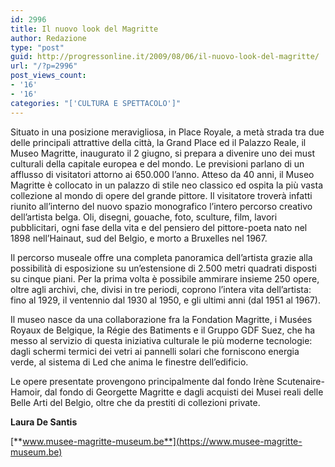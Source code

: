 ```yaml
---
id: 2996
title: Il nuovo look del Magritte
author: Redazione
type: "post"
guid: http://progressonline.it/2009/08/06/il-nuovo-look-del-magritte/
url: "/?p=2996"
post_views_count:
- '16'
- '16'
categories: "['CULTURA E SPETTACOLO']"
---
```


Situato in una posizione meravigliosa, in Place Royale, a metà strada tra due delle principali attrattive della città, la Grand Place ed il Palazzo Reale, il Museo Magritte, inaugurato il 2 giugno, si prepara a divenire uno dei must culturali della capitale europea e del mondo. Le previsioni parlano di un afflusso di visitatori attorno ai 650.000 l’anno. Atteso da 40 anni, il Museo Magritte è collocato in un palazzo di stile neo classico ed ospita la più vasta collezione al mondo di opere del grande pittore. Il visitatore troverà infatti riunito all’interno del nuovo spazio monografico l’intero percorso creativo dell’artista belga. Oli, disegni, gouache, foto, sculture, film, lavori pubblicitari, ogni fase della vita e del pensiero del pittore-poeta nato nel 1898 nell’Hainaut, sud del Belgio, e morto a Bruxelles nel 1967.

Il percorso museale offre una completa panoramica dell’artista grazie alla possibilità di esposizione su un’estensione di 2.500 metri quadrati disposti su cinque piani. Per la prima volta è possibile ammirare insieme 250 opere, oltre agli archivi, che, divisi in tre periodi, coprono l’intera vita dell’artista: fino al 1929, il ventennio dal 1930 al 1950, e gli ultimi anni (dal 1951 al 1967).

Il museo nasce da una collaborazione fra la Fondation Magritte, i Musées Royaux de Belgique, la Régie des Batiments e il Gruppo GDF Suez, che ha messo al servizio di questa iniziativa culturale le più moderne tecnologie: dagli schermi termici dei vetri ai pannelli solari che forniscono energia verde, al sistema di Led che anima le finestre dell’edificio.

Le opere presentate provengono principalmente dal fondo Irène Scutenaire-Hamoir, dal fondo di Georgette Magritte e dagli acquisti dei Musei reali delle Belle Arti del Belgio, oltre che da prestiti di collezioni private.

**Laura De Santis**

 [**www.musee-magritte-museum.be**](https://www.musee-magritte-museum.be)